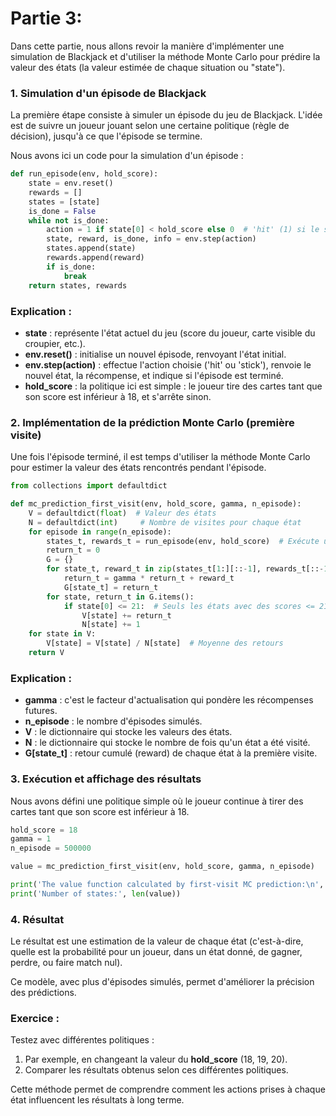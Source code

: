 # Partie 3:

Dans cette partie, nous allons revoir la manière d'implémenter une simulation de Blackjack et d'utiliser la méthode Monte Carlo pour prédire la valeur des états (la valeur estimée de chaque situation ou "state").

### 1. Simulation d'un épisode de Blackjack
La première étape consiste à simuler un épisode du jeu de Blackjack. L'idée est de suivre un joueur jouant selon une certaine politique (règle de décision), jusqu'à ce que l'épisode se termine.

Nous avons ici un code pour la simulation d'un épisode :

```python
def run_episode(env, hold_score):
    state = env.reset()
    rewards = []
    states = [state]
    is_done = False
    while not is_done:
        action = 1 if state[0] < hold_score else 0  # 'hit' (1) si le score est inférieur à la limite, sinon 'stick' (0)
        state, reward, is_done, info = env.step(action)
        states.append(state)
        rewards.append(reward)
        if is_done:
            break
    return states, rewards
```

### Explication :
- **state** : représente l'état actuel du jeu (score du joueur, carte visible du croupier, etc.).
- **env.reset()** : initialise un nouvel épisode, renvoyant l'état initial.
- **env.step(action)** : effectue l'action choisie ('hit' ou 'stick'), renvoie le nouvel état, la récompense, et indique si l'épisode est terminé.
- **hold_score** : la politique ici est simple : le joueur tire des cartes tant que son score est inférieur à 18, et s'arrête sinon.

### 2. Implémentation de la prédiction Monte Carlo (première visite)
Une fois l'épisode terminé, il est temps d'utiliser la méthode Monte Carlo pour estimer la valeur des états rencontrés pendant l'épisode.

```python
from collections import defaultdict

def mc_prediction_first_visit(env, hold_score, gamma, n_episode):
    V = defaultdict(float)  # Valeur des états
    N = defaultdict(int)     # Nombre de visites pour chaque état
    for episode in range(n_episode):
        states_t, rewards_t = run_episode(env, hold_score)  # Exécute un épisode
        return_t = 0
        G = {}
        for state_t, reward_t in zip(states_t[1:][::-1], rewards_t[::-1]):  # Remonte dans les états
            return_t = gamma * return_t + reward_t
            G[state_t] = return_t
        for state, return_t in G.items():
            if state[0] <= 21:  # Seuls les états avec des scores <= 21 sont considérés valides
                V[state] += return_t
                N[state] += 1
    for state in V:
        V[state] = V[state] / N[state]  # Moyenne des retours
    return V
```

### Explication :
- **gamma** : c'est le facteur d'actualisation qui pondère les récompenses futures.
- **n_episode** : le nombre d'épisodes simulés.
- **V** : le dictionnaire qui stocke les valeurs des états.
- **N** : le dictionnaire qui stocke le nombre de fois qu'un état a été visité.
- **G[state_t]** : retour cumulé (reward) de chaque état à la première visite.

### 3. Exécution et affichage des résultats

Nous avons défini une politique simple où le joueur continue à tirer des cartes tant que son score est inférieur à 18.

```python
hold_score = 18
gamma = 1
n_episode = 500000

value = mc_prediction_first_visit(env, hold_score, gamma, n_episode)

print('The value function calculated by first-visit MC prediction:\n', value)
print('Number of states:', len(value))
```

### 4. Résultat
Le résultat est une estimation de la valeur de chaque état (c'est-à-dire, quelle est la probabilité pour un joueur, dans un état donné, de gagner, perdre, ou faire match nul). 

Ce modèle, avec plus d'épisodes simulés, permet d'améliorer la précision des prédictions.

### Exercice :
Testez avec différentes politiques :
1. Par exemple, en changeant la valeur du **hold_score** (18, 19, 20).
2. Comparer les résultats obtenus selon ces différentes politiques.

Cette méthode permet de comprendre comment les actions prises à chaque état influencent les résultats à long terme.
